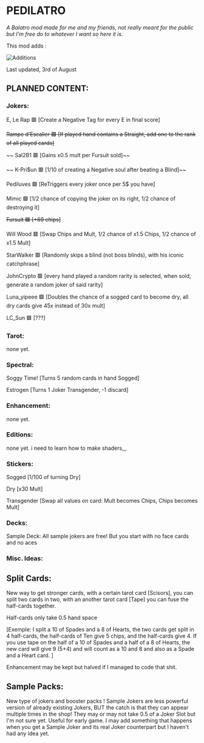 
# **PEDILATRO**

*A Balatro mod made for me and my friends, not really meant for the public but I'm free do to whatever I want so here it is.*

This mod adds :

![Additions](https://i.imgur.com/lfluPPf.png)

Last updated, 3rd of August

## PLANNED CONTENT:

### Jokers:

E, Le Rap
🟥
[Create a Negative Tag for every E in final score]

~~Rampe d’Escalier
🟩
[If played hand contains a Straight, add one to the rank of all played cards]~~

~~ Sal2B1
🟥
[Gains x0.5 mult per Fursuit sold]~~

~~ K-Pri$un
🟥
[1/10 of creating a Negative soul after beating a Blind]~~

Pediluves
🟪
[ReTriggers every joker once per 5$ you have]

Mimic
🟩
[1/2 chance of copying the joker on its right, 1/2 chance of destroying it]

~~Fursuit
🟦
[+69 chips]~~

Will Wood
🟥
[Swap Chips and Mult,
  1/2 chance of x1.5 Chips,
  1/2 chance of x1.5 Mult]

StarWalker
🟥
[Randomly skips a blind (not boss blinds), with his iconic catchphrase]

JohnCrypto
🟥
[every hand played a random rarity is selected, when sold, generate a random joker of said rarity]

Luna_yipeee
🟪
[Doubles the chance of a sogged card to become dry, all dry cards give 45x instead of 30x mult]

LC_Sun
🟪
[???]


### Tarot:

none yet.

### Spectral:

Soggy Time!
[Turns 5 random cards in hand Sogged]

Estrogen
[Turns 1 Joker Transgender, -1 discard]

### Enhancement:
none yet.

### Editions:
none yet. i need to learn how to make shaders,,,

### Stickers:
Sogged
[1/100 of turning Dry]

Dry
[x30 Mult]

Transgender
[Swap all values on card: Mult becomes Chips, Chips becomes Mult]

### Decks:
Sample Deck:
All sample jokers are free! But you start with no face cards and no aces

### Misc. Ideas:

## Split Cards:

New way to get stronger cards, with a certain tarot card [Scisors], you can split two cards in two,
with an another tarot card [Tape] you can fuse the half-cards together.

Half-cards only take 0.5 hand space

[Exemple: I split a 10 of Spades and a 8 of Hearts, the two cards get split in 4 half-cards, the half-cards of Ten give 5 chips, and the half-cards give 4.
If you use tape on the half of a 10 of Spades and a half of a 8 of Hearts, the new card will give 9 (5+4) and will count as a 10 and 8 and also as a Spade and a Heart card. ]

Enhancement may be kept but halved if I managed to code that shit.

## Sample Packs:

New type of jokers and booster packs !
Sample Jokers are less powerful version of already existing Jokers, BUT the catch is that they can appear multiple times in the shop!
They may or may not take 0.5 of a Joker Slot but I'm not sure yet.
Useful for early game.
I may add something that happens when you get a Sample Joker and its real Joker counterpart but I haven't had any idea yet.
